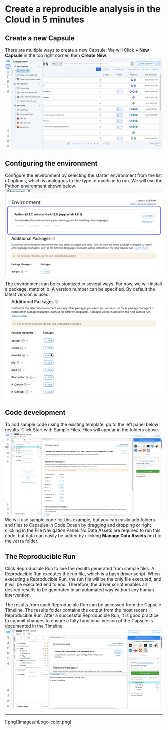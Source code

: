 # Create a reproducible analysis in the Cloud in 5 minutes

## Create a new Capsule
There are multiple ways to create a new Capsule: 
We will Click __+ New Capsule__ in the top right corner, then __Create New__.
![png](images/create-new.png)

## Configuring the environment
Configure the environment by selecting the starter environment from the list of options, which is analogous to the type of machine to run.  We will use the Python  environment shown below.
![png](images/choose-envt.png)

The environment can be customized in several ways.  For now, we will install a package, matplotlib. A version number can be specified. By default the latest version is used.
![gif](images/matplotlib.gif)

## Code development 
To add sample code using the existing template, go to the left panel below results. Click Start with Sample Files. Files will appear in the folders above.
![gif](images/sample-files.gif)
We will use sample code for this example, but you can easily add folders and files to Capsules in Code Ocean by dragging and dropping or right clicking in the File Navigation Panel. 
No Data Assets are required to run this code, but data can easily be added by clicking __Manage Data Assets__ next to the `/data` folder. 

## The Reproducible Run 
Click Reproducible Run to see the results generated from sample files. A Reproducible Run executes the run file, which is a bash driver script. When executing a Reproducible Run, the run file will be the only file executed, and it will be executed end to end. Therefore, the driver script enables all desired results to be generated in an automated way without any human intervention.

The results from each Reproducible Run can be accessed from the Capsule Timeline. The results folder contains the output from the most recent Reproducible Run. After a successful Reproducible Run, it is good practice to commit changes to ensure a fully functional version of the Capsule is documented in the Timeline.
![gif](images/after-RR.gif)


<hr>
![png](images/hLogo-color.png)